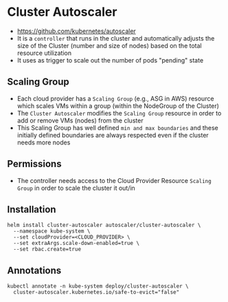 # Cluster Autoscaler

- <https://github.com/kubernetes/autoscaler>
- It is a `controller` that runs in the cluster and automatically adjusts the size of the Cluster (number and size of nodes) based on the total resource utilization
- It uses as trigger to scale out the number of pods "pending" state

## Scaling Group

- Each cloud provider has a `Scaling Group` (e.g., ASG in AWS) resource which scales VMs within a group (within the NodeGroup of the Cluster)
- The `Cluster Autoscaler` modifies the `Scaling Group` resource in order to add or remove VMs (nodes) from the cluster
- This Scaling Group has well defined `min and max boundaries` and these initially defined boundaries are always respected even if the cluster needs more nodes

## Permissions

- The controller needs access to the Cloud Provider Resource `Scaling Group` in order to scale the cluster it out/in

## Installation

```shell
helm install cluster-autoscaler autoscaler/cluster-autoscaler \
  --namespace kube-system \
  --set cloudProvider=<CLOUD_PROVIDER> \
  --set extraArgs.scale-down-enabled=true \
  --set rbac.create=true
```

## Annotations

```shell
kubectl annotate -n kube-system deploy/cluster-autoscaler \
  cluster-autoscaler.kubernetes.io/safe-to-evict="false"
```
